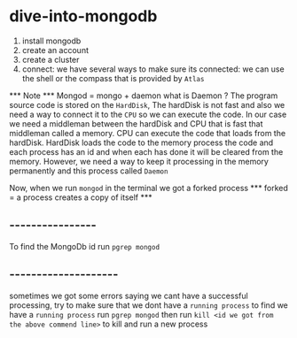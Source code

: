 # dive-into-mongodb
1. install mongodb
2. create an account
3. create a cluster
4. connect: we have several ways to make sure its connected: we can use the shell or the compass that is provided by  `Atlas`

*** Note ***
Mongod = mongo + daemon 
what is Daemon ?
The program source code is stored on the `HardDisk`, The hardDisk is not fast and also we need a way to connect it to the `CPU` so we can execute the code. 
In our case we need a middleman between the hardDisk and CPU that is fast that middleman called a memory.
CPU can execute the code that loads from the hardDisk. 
HardDisk loads the code to the memory process the code and each process has an id and when each has done it will be cleared from the memory. However, we need a way to keep it processing in the memory permanently and this process called `Daemon`

Now, when we run  `mongod` in the terminal we got a forked process
*** forked = a process creates  a copy of itself ***
## ----------------
To find the MongoDb id 
run `pgrep mongod`
## --------------------
sometimes we got some errors saying we cant have a successful processing, try to 
make sure that we dont have a `running process` 
to find we have a `running process`
run `pgrep mongod`
then run `kill <id we got from the above commend line>` to kill and run a new process